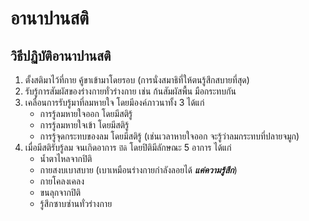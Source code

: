 # อานาปานสติ

## วิธีปฏิบัติอานาปานสติ
1. ตั้งสติมาไว้ที่กาย คู้ขาเข้ามาโดยรอบ (การนั่งสมาธิที่ให้ตนรู้สึกสบายที่สุด) 
2. รับรู้การสัมผัสของร่างกายทั่วร่างกาย เช่น ก้นสัมผัสพื้น มือกระทบกัน
3. เคลื่อนการรับรู้มาที่ลมหายใจ โดยมีองค์ภาวนาทั้ง 3 ได้แก่
    - การรู้ลมหายใจออก โดยมีสติรู้
    - การรู้ลมหายใจเข้า โดยมีสติรู้
    - การรู้จุดกระทบของลม โดยมีสติรู้ (เช่นเวลาหายใจออก จะรู้ว่าลมกระทบที่ปลายจมูก)
4. เมื่อมีสติรับรู้ลม จนเกิดอาการ `ปิติ` โดยปิติมีลักษณะ 5 อาการ ได้แก่
    * น้ำตาไหลจากปิติ
    * กายสงบเบาสบาย  (เบาเหมือนร่างกายกำลังลอยได้ ***แค่ความรู้สึก***)
    * กายโคลงเคลง
    * ขนลุกจากปิติ
    * รู้สึกซาบซ่านทั่วร่างกาย
